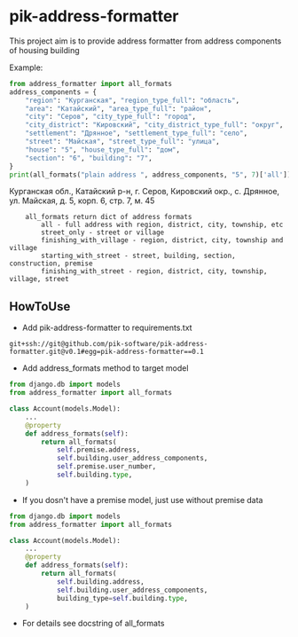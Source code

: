 # pik-address-formatter #

This project aim is to provide address formatter from address components of housing building

Example:
```python
from address_formatter import all_formats
address_components = {
    "region": "Курганская", "region_type_full": "область",
    "area": "Катайский", "area_type_full": "район",
    "city": "Серов", "city_type_full": "город",
    "city_district": "Кировский", "city_district_type_full": "округ",
    "settlement": "Дрянное", "settlement_type_full": "село",
    "street": "Майская", "street_type_full": "улица",
    "house": "5", "house_type_full": "дом",
    "section": "6", "building": "7",
}
print(all_formats("plain address ", address_components, "5", 7)['all'])
```
Курганская обл., Катайский р⁠-⁠н, г. Серов, Кировский окр., с. Дрянное, ул. Майская, д. 5, корп. 6, стр. 7, м. 45

```text
    all_formats return dict of address formats
        all - full address with region, district, city, township, etc
        street_only - street or village
        finishing_with_village - region, district, city, township and village
        starting_with_street - street, building, section, construction, premise
        finishing_with_street - region, district, city, township, village, street
```

## HowToUse ##

* Add pik-address-formatter to requirements.txt
```
git+ssh://git@github.com/pik-software/pik-address-formatter.git@v0.1#egg=pik-address-formatter==0.1
```

* Add address_formats method to target model
```python
from django.db import models
from address_formatter import all_formats

class Account(models.Model):
    ...
    @property
    def address_formats(self):
        return all_formats(
            self.premise.address,
            self.building.user_address_components,
            self.premise.user_number,
            self.building.type,
    )
```
* If you dosn't have a premise model, just use without premise data
```python
from django.db import models
from address_formatter import all_formats

class Account(models.Model):
    ...
    @property
    def address_formats(self):
        return all_formats(
            self.building.address,
            self.building.user_address_components,
            building_type=self.building.type,
    )
```

* For details see docstring of all_formats
 